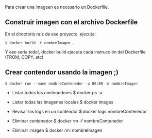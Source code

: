 Para crear una imageen es necesario un Dockerfile.

## Construir imagen con el archivo Dockerfile
En el directorio raíz de ese proyecto, ejecuta: 

	$ docker build -t nombreImagen .

Y eso seria todo!, docker build ejecuta cada instrucción del Dockerfile (FROM, COPY..etc) 

## Crear contendor usando la imagen ;)
	$ docker run --name nombreContenedor -p 80:80 -d nombreImagen

* Listar todos los contenedores 
	$ docker ps -a

* Listar todas las imagenes locales
	$ docker images

* Revisar los logs en un contendor
	$ docker logs nombreContenedor
 
* Eliminar contenedor
 	$ docker rm -f nombreContenedor

* Eliminar imagen
	$ docker rmi nombreImagen
